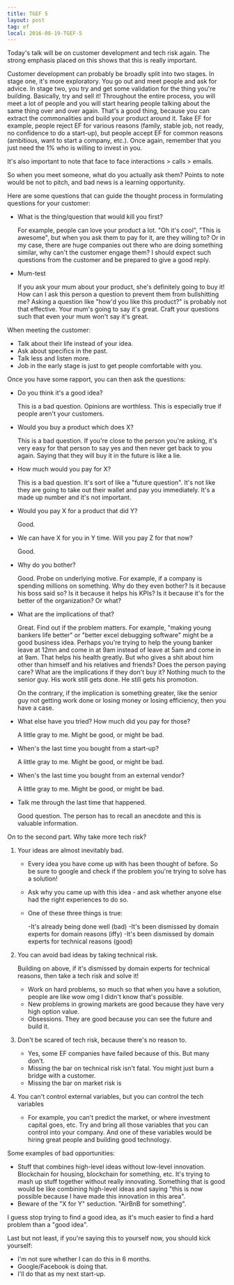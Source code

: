 ```yaml
---
title: TGEF 5
layout: post
tag: ef
local: 2016-08-19-TGEF-5
---
```


Today's talk will be on customer development and tech risk again. The strong emphasis placed on this shows that this is really important.

Customer development can probably be broadly split into two stages. In stage one, it's more exploratory. You go out and meet people and ask for advice. In stage two, you try and get some validation for the thing you're building. Basically, try and sell it! Throughout the entire process, you will meet a lot of people and you will start hearing people talking about the same thing over and over again. That's a good thing, because you can extract the commonalities and build your product around it. Take EF for example, people reject EF for various reasons (family, stable job, not ready, no confidence to do a start-up), but people accept EF for common reasons (ambitious, want to start a company, etc.). Once again, remember that you just need the 1% who is willing to invest in you.

It's also important to note that face to face interactions > calls > emails.

So when you meet someone, what do you actually ask them? Points to note would be not to pitch, and bad news is a learning opportunity.

Here are some questions that can guide the thought process in formulating questions for your customer:

- What is the thing/question that would kill you first?

	For example, people can love your product a lot. "Oh it's cool", "This is awesome", but when you ask them to pay for it, are they willing to? Or in my case, there are huge companies out there who are doing something similar, why can't the customer engage them? I should expect such questions from the customer and be prepared to give a good reply.

- Mum-test

	If you ask your mum about your product, she's definitely going to buy it! How can I ask this person a question to prevent them from bullshitting me? Asking a question like "how'd you like this product?" is probably not that effective. Your mum's going to say it's great. Craft your questions such that even your mum won't say it's great.

When meeting the customer:

- Talk about their life instead of your idea.
- Ask about specifics in the past.
- Talk less and listen more.
- Job in the early stage is just to get people comfortable with you.

Once you have some rapport, you can then ask the questions:

- Do you think it's a good idea?
	
	This is a bad question. Opinions are worthless. This is especially true if people aren't your customers. 

- Would you buy a product which does X?
	
	This is a bad question. If you're close to the person you're asking, it's very easy for that person to say yes and then never get back to you again. Saying that they will buy it in the future is like a lie.

- How much would you pay for X?

	This is a bad question. It's sort of like a "future question". It's not like they are going to take out their wallet and pay you immediately. It's a made up number and it's not important. 

- Would you pay X for a product that did Y?

	Good.

- We can have X for you in Y time. Will you pay Z for that now?

	Good.

- Why do you bother?

	Good. Probe on underlying motive. For example, if a company is spending millions on something. Why do they even bother? Is it because his boss said so? Is it because it helps his KPIs? Is it because it's for the better of the organization? Or what?

- What are the implications of that?

	Great. Find out if the problem matters. For example, "making young bankers life better" or "better excel debugging software" might be a good business idea. Perhaps you're trying to help the young banker leave at 12mn and come in at 9am instead of leave at 5am and come in at 9am. That helps his health greatly. But who gives a shit about him other than himself and his relatives and friends? Does the person paying care? What are the implications if they don't buy it? Nothing much to the senior guy. His work still gets done. He still gets his promotion.

	On the contrary, if the implication is something greater, like the senior guy not getting work done or losing money or losing efficiency, then you have a case. 

- What else have you tried? How much did you pay for those? 

	A little gray to me. Might be good, or might be bad. 

- When's the last time you bought from a start-up?

	A little gray to me. Might be good, or might be bad. 

- When's the last time you bought from an external vendor?

	A little gray to me. Might be good, or might be bad.

- Talk me through the last time that happened.

	Good question. The person has to recall an anecdote and this is valuable information.
 
On to the second part. Why take more tech risk?

1. Your ideas are almost inevitably bad.

	- Every idea you have come up with has been thought of before. So be sure to google and check if the problem you're trying to solve has a solution!	
	- Ask why you came up with this idea - and ask whether anyone else had the right experiences to do so.
	- One of these three things is true:

		-It's already being done well (bad)
		-It's been dismissed by domain experts for domain reasons (iffy)
		-It's been dismissed by domain experts for technical reasons (good)

2. You can avoid bad ideas by taking technical risk.

	Building on above, if it's dismissed by domain experts for technical reasons, then take a tech risk and solve it!
	- Work on hard problems, so much so that when you have a solution, people are like wow omg I didn't know that's possible.
	- New problems in growing markets are good because they have very high option value.
	- Obsessions. They are good because you can see the future and build it.

3. Don't be scared of tech risk, because there's no reason to.

	- Yes, some EF companies have failed because of this. But many don't.
	- Missing the bar on technical risk isn't fatal. You might just burn a bridge with a customer.
	- Missing the bar on market risk is

4. You can't control external variables, but you can control the tech variables

	- For example, you can't predict the market, or where investment capital goes, etc. Try and bring all those variables that you can control into your company. And one of these variables would be hiring great people and building good technology.

Some examples of bad opportunities:

- Stuff that combines high-level ideas without low-level innovation. Blockchain for housing, blockchain for something, etc. It's trying to mash up stuff together without really innovating. Something that is good would be like combining high-level ideas and saying "this is now possible because I have made this innovation in this area".
- Beware of the "X for Y" seduction. "AirBnB for something".

I guess stop trying to find a good idea, as it's much easier to find a hard problem than a "good idea".

Last but not least, if you're saying this to yourself now, you should kick yourself:
- I'm not sure whether I can do this in 6 months.
- Google/Facebook is doing that.
- I'll do that as my next start-up.

